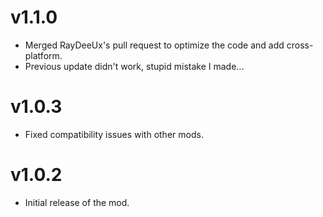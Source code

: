 # v1.1.0

* Merged RayDeeUx's pull request to optimize the code and add cross-platform.
* Previous update didn't work, stupid mistake I made...

# v1.0.3

* Fixed compatibility issues with other mods.

# v1.0.2

* Initial release of the mod.